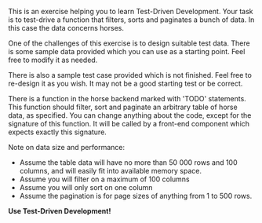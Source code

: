 
This is an exercise helping you to learn Test-Driven Development. Your task is to test-drive a function that filters, sorts and paginates a bunch of data. In this case the data concerns horses.

One of the challenges of this exercise is to design suitable test data. There is some sample data provided which you can use as a starting point. Feel free to modify it as needed.

There is also a sample test case provided which is not finished. Feel free to re-design it as you wish. It may not be a good starting test or be correct.

There is a function in the horse backend marked with 'TODO' statements. This function should filter, sort and paginate an arbitrary table of horse data, as specified. You can change anything about the code, except for the signature of this function. It will be called by a front-end component which expects exactly this signature.

Note on data size and performance:

* Assume the table data will have no more than 50 000 rows and 100 columns, and will easily fit into available memory space.
* Assume you will filter on a maximum of 100 columns
* Assume you will only sort on one column
* Assume the pagination is for page sizes of anything from 1 to 500 rows.

**Use Test-Driven Development!**